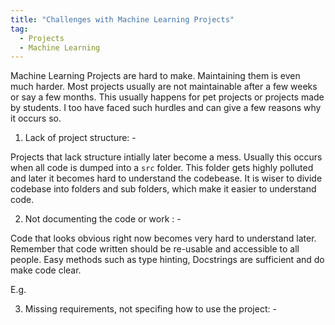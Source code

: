```yaml
---
title: "Challenges with Machine Learning Projects"
tag:
  - Projects
  - Machine Learning
---
```



Machine Learning Projects are hard to make. Maintaining them is even much harder.
Most projects usually are not maintainable after a few weeks or say a few months.
This usually happens for pet projects or projects made by students. I too have faced such hurdles and can give a few reasons why it occurs so.

1. Lack of project structure: -

Projects that lack structure intially later become a mess. Usually this occurs when all code is dumped into a `src` folder.
This folder gets highly polluted and later it becomes hard to understand the codebease.
It is wiser to divide codebase into folders and sub folders, which make it easier to understand code.

2. Not documenting the code or work : -

Code that looks obvious right now becomes very hard to understand later.
Remember that code written should be re-usable and accessible to all people.
Easy methods such as type hinting, Docstrings are sufficient and do make code clear.

E.g.

3. Missing requirements, not specifing how to use the project: - 

